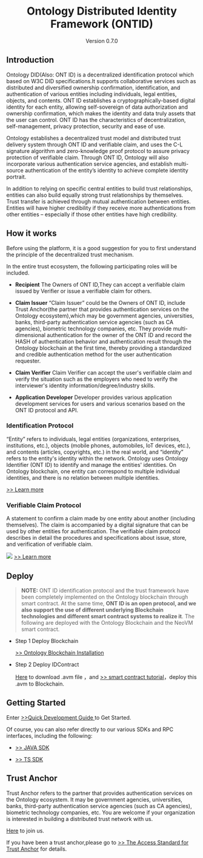 
<h1 align="center">Ontology Distributed Identity Framework (ONTID) </h1>
<p align="center" class="version">Version 0.7.0 </p>

## Introduction

Ontology DID(Also: ONT ID) is a decentralized identification protocol which based on W3C DID specifications.It supports collaborative services such as distributed and diversified ownership confirmation, identification, and authentication of various entities including individuals, legal entities, objects, and contents. ONT ID establishes a cryptographically-based digital identity for each entity, allowing self-sovereign of data authorization and ownership confirmation, which makes the identity and data truly assets that the user can control. ONT ID has the characteristics of decentralization, self-management, privacy protection, security and ease of use.

Ontology establishes a decentralized trust model and distributed trust delivery system through ONT ID and verifiable claim, and uses the C-L signature algorithm and zero-knowledge proof protocol to assure privacy protection of verifiable claim. Through ONT ID, Ontology will also incorporate various authentication service agencies, and establish multi-source authentication of the entity’s identity to achieve complete identity portrait.

In addition to relying on specific central entities to build trust relationships, entities can also build equally strong trust relationships by themselves. Trust transfer is achieved through mutual authentication between entities. Entities will have higher credibility if they receive more authentications from other entities – especially if those other entities have high credibility.

## How it works

Before using the platform, it is a good suggestion for you to first understand the principle of the decentralized trust mechanism.

In the entire trust ecosystem, the following participating roles will be included.

* **Recipient** The Owners of ONT ID,They can accept a verifiable claim issued by Verifier or issue a verifiable claim for others.

* **Claim Issuer** “Claim Issuer” could be the Owners of ONT ID, include Trust Anchor(the partner that provides authentication services on the Ontology ecosystem),which may be government agencies, universities, banks, third-party authentication service agencies (such as CA agencies), biometric technology companies, etc. They provide multi-dimensional authentication for the owner of the ONT ID and record the HASH of authentication behavior and authentication result through the Ontology blockchain at the first time, thereby providing a standardized and credible authentication method for the user authentication requester.

* **Claim Verifier** Claim Verifier can accept the user's verifiable claim and verify the situation such as the employers who need to verify the interviewer's identity information/degree/industry skills.

* **Application Developer** Developer provides various application development services for users and various scenarios based on the ONT ID protocol and API.


### **Identification Protocol**

“Entity” refers to individuals, legal entities (organizations, enterprises, institutions, etc.), objects (mobile phones, automobiles, IoT devices, etc.), and contents (articles, copyrights, etc.) in the real world, and “identity” refers to the entity's identity within the network. Ontology uses Ontology Identifier (ONT ID) to identify and manage the entities' identities. On Ontology blockchain, one entity can correspond to multiple individual identities, and there is no relation between multiple identities.

[>> Learn more](./docs/en/ONTID_protocol_spec.md)

### **Verifiable Claim Protocol**

A statement to confirm a claim made by one entity about another (including themselves). The claim is accompanied by a digital signature that can be used by other entities for authentication. The verifiable claim protocol describes in detail the procedures and specifications about issue, store, and verification of verifiable claim.


![](./images/claim_workflow.png)
[>> Learn more](./docs/en/claim_spec.md)

## Deploy

> **NOTE:** ONT ID identification protocol and the trust framework have been completely implemented on the Ontology blockchain through smart contract. 
At the same time, **ONT ID is an open protocol, and we also support the use of different underlying Blockchain technologies and different smart contract systems to realize it**. The following are deployed with the Ontology Blockchain and the NeoVM smart contract.

* Step 1 Deploy Blockchain

    [>> Ontology Blockchain Installation](https://github.com/ontio/ontology) 

* Step 2 Deploy IDContract 
    
    [Here](./resources/smart-contract/NeoVM/IdContract.avm) to download .avm file ，and [>> smart contract tutorial](https://github.com/ontio/documentation/tree/master/smart-contract-tutorial)，deploy this .avm to Blockchain.



## Getting Started

Enter [>>Quick Development Guide ](./docs/en/get_started.md)to Get Started.

Of course, you can also refer directly to our various SDKs and RPC interfaces, including the following:

* [>> JAVA SDK](https://github.com/ontio/ontology-java-sdk) 

* [>> TS SDK](https://github.com/ontio/ontology-ts-sdk)  



## Trust Anchor

Trust Anchor refers to the partner that provides authentication services on the Ontology ecosystem. It may be government agencies, universities, banks, third-party authentication service agencies (such as CA agencies), biometric technology companies, etc. You are welcome if your organization is interested in building a distributed trust network with us.

[Here](https://info.ont.io/cooperation/en) to join us. 

If you have been a trust anchor,please go to [>> The Access Standard for Trust Anchor](./docs/en/verification_provider_specification.md) for details.




